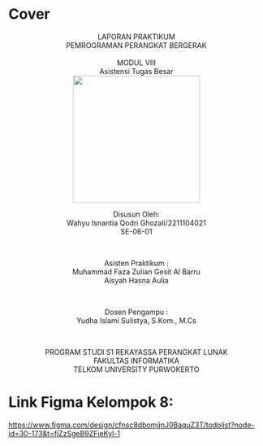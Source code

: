 # Cover #
<div align="center">
LAPORAN PRAKTIKUM <br>
PEMROGRAMAN PERANGKAT BERGERAK <br>
<br>
MODUL VIII <br>
Asistensi Tugas Besar <br>

<img src="https://lac.telkomuniversity.ac.id/wp-content/uploads/2021/01/cropped-1200px-Telkom_University_Logo.svg-270x270.png" width="250px">

<br>

Disusun Oleh: <br>
Wahyu Isnantia Qodri Ghozali/2211104021 <br>
SE-06-01 <br>

<br>

Asisten Praktikum : <br>
Muhammad Faza Zulian Gesit Al Barru <br>
Aisyah Hasna Aulia <br>

<br>

Dosen Pengampu : <br>
Yudha Islami Sulistya, S.Kom., M.Cs <br>

<br>

PROGRAM STUDI S1 REKAYASSA PERANGKAT LUNAK <br>
FAKULTAS INFORMATIKA <br> 
TELKOM UNIVERSITY PURWOKERTO <br>

</div>


# Link Figma Kelompok 8:
https://www.figma.com/design/cfnsc8dbomjjnJ0BaquZ3T/todolist?node-id=30-173&t=fjZzSgeB9ZFieKyl-1 